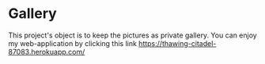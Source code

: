 # Gallery
This project's object is to keep the pictures as private gallery.
You can enjoy my web-application by clicking this link https://thawing-citadel-87083.herokuapp.com/
